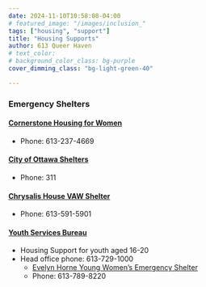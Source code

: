 ```yaml
---
date: 2024-11-10T10:58:08-04:00
# featured_image: "/images/inclusion_"
tags: ["housing", "support"]
title: "Housing Supports"
author: 613 Queer Haven
# text_color:
# background_color_class: bg-purple
cover_dimming_class: "bg-light-green-40"

---
```


### Emergency Shelters
<!-- Add the more tag where you want the "Read more" to trigger  -->


#### [Cornerstone Housing for Women](https://cornerstonewomen.ca/programs-and-services/shelter/)
- Phone: 613-237-4669
<!--more--> 

#### [City of Ottawa Shelters](https://ottawa.ca/en/city-hall/creating-equal-inclusive-and-diverse-city/accessibility-city/housing)
- Phone: 311

#### [Chrysalis House VAW Shelter](https://wocrc.ca/program/chrysalis-house/)
 - Phone: 613-591-5901

#### [Youth Services Bureau](https://www.ysb.ca/)
- Housing Support for youth aged 16-20
- Head office phone: 613-729-1000
  - [Evelyn Horne Young Women’s Emergency Shelter](https://www.ysb.ca/services/community-and-housing-services/housing-and-shelter/young-womens-shelter/)
  - Phone: 613-789-8220

